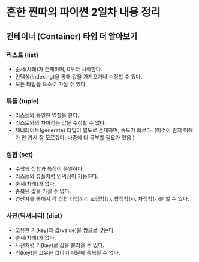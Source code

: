 # 흔한 찐따의 파이썬 2일차 내용 정리

## 컨테이너 (Container) 타입 더 알아보기

### 리스트 (list)
- 순서(차례)가 존재하며, 0부터 시작한다.
- 인덱싱(Indexing)을 통해 값을 가져오거나 수정할 수 있다.
- 모든 타입을 요소로 가질 수 있다.

### 튜플 (tuple)
- 리스트와 동일한 역할을 한다.
- 리스트와의 차이점은 값을 수정할 수 없다.
- 제너레이트(generate) 타입이 별도로 존재하며, 속도가 빠르다. (이것이 뭔지 이해가 안 가서 잘 모르겠다. 나중에 더 공부할 필요가 있음.)

### 집합 (set)
- 수학의 집합과 특징이 동일하다.
- 리스트와 튜플처럼 인덱싱이 가능하다.
- 순서(차례)가 없다.
- 중복된 값을 가질 수 없다.
- 연산자를 통해서 각 집합 타입끼리 교집합(`|`), 합집합(`+`), 차집합(`-`)을 할 수 있다.

### 사전(딕셔너리) (dict)
- 고유한 키(key)와 값(value)을 쌍으로 갖는다.
- 순서(차례)가 없다.
- 사전처럼 키(key)로 값을 불러올 수 있다.
- 키(key)는 고유한 값이기 때문에 중복될 수 없다.
